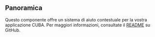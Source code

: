 ## Panoramica
Questo componente offre un sistema di aiuto contestuale per la vostra applicazione CUBA.
Per maggiori informazioni, consultate il [README](https://github.com/balvi/cuba-component-help-system#cuba-platform-component---help-system) su GitHub.